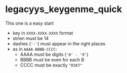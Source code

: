 # legacyys_keygenme_quick

This one is a easy start

- key in `XXXX-XXXX-XXXX` format
- strlen must be 14
- dashes (`'-'`) must appear in the right places
- as in `AAAA-BBBB-CCCC`:
  - AAAA must be digits (`'0' - '9'`)
  - BBBB must be even for each B
  - CCCC must be exactly `"R3KT"`